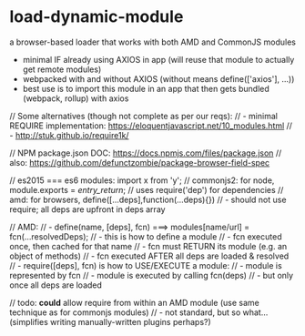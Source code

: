# load-dynamic-module
a browser-based loader that works with both AMD and CommonJS modules

- minimal IF already using AXIOS in app (will reuse that module to actually get remote modules)
- webpacked with and without AXIOS (without means define(['axios'], ...))
- best use is to import this module in an app that then gets bundled (webpack, rollup) with axios

// Some alternatives (though not complete as per our reqs): 
// - minimal REQUIRE implementation: https://eloquentjavascript.net/10_modules.html
// - http://stuk.github.io/require1k/

// NPM package.json DOC: https://docs.npmjs.com/files/package.json
// also: https://github.com/defunctzombie/package-browser-field-spec

// es2015 === es6 modules: import x from 'y';
// commonjs2: for node, module.exports = _entry_return_; // uses require('dep') for dependencies
// amd: for browsers, define([...deps],function(...deps){}) 
//      - should not use require; all deps are upfront in deps array

// AMD: 
// - define(name, [deps], fcn) ===> modules[name/url] = fcn(...resolvedDeps);
//      - this is how to define a module
//      - fcn executed once, then cached for that name
//          - fcn must RETURN its module (e.g. an object of methods)
//      - fcn executed AFTER all deps are loaded & resolved
// - require([deps], fcn) is how to USE/EXECUTE a module:
//      - module is represented by fcn
//      - module is executed by calling fcn(deps)
//          - but only once all deps are loaded

// todo: **could** allow require from within an AMD module (use same technique as for commonjs modules)
//       - not standard, but so what... (simplifies writing manually-written plugins perhaps?)


